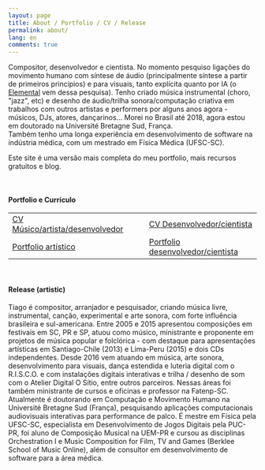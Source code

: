 ```yaml
---
layout: page
title: About / Portfolio / CV / Release
permalink: about/
lang: en
comments: true
---
```


<div class="row justify-content-between">
<div class="col-md-8 pr-5">

<p>Compositor, desenvolvedor e cientista. No momento pesquiso ligações do movimento humano com síntese de áudio (principalmente síntese a partir de primeiros princípios) e para visuais, tanto explícita quanto por IA (o <a href="{{site.baseurl}}/Elemental">Elemental</a> vem dessa pesquisa). Tenho criado música instrumental (choro, "jazz", etc) e desenho de áudio/trilha sonora/computação criativa em trabalhos com outros artistas e performers por alguns anos agora - músicos, DJs, atores, dançarinos... Morei no Brasil até 2018, agora estou em doutorado na Université Bretagne Sud, França.  
<br>Também tenho uma longa experiência em desenvolvimento de software na indústria médica, com um mestrado em Física Médica (UFSC-SC).<!--</br>-->
</p>

<p>Este site é uma versão mais completa do meu portfolio, mais recursos gratuitos e blog.</p>

<p>&nbsp;</p> <!-- TODO solve this formatting issue in the CSS... -->

<h4>Portfolio e Currículo</h4> <!-- TODO FIXME - the template was jumping to h3 (we should not jump h's), and I'm jumping even more, because of fonte size... -->

<table>
    <tr>
        <td><a href="">CV Músico/artista/desenvolvedor</a></td>
        <td>&nbsp;&nbsp;</td>
        <td><a href="">CV Desenvolvedor/cientista</a></td>
    </tr>
    <tr>
        <td><a href="{{ site.baseurl }}/assets/Tiago Brizolara - Portfolio Artistico - 21-09-2020.pdf">Portfolio artístico</a></td>
        <td>&nbsp;&nbsp;</td>
        <td><a href="">Portfolio desenvolvedor/cientista</a></td>
    </tr>
</table>

<p>&nbsp;</p><!-- TODO solve this formatting issue in the CSS or in post.html... -->

<h4>Release (artistic)</h4> <!-- TODO FIXME - the template was jumping to h3 (we should not jump h's), and I'm jumping even more, because of fonte size... -->

<p>Tiago é compositor, arranjador e pesquisador, criando música livre, instrumental, canção, experimental e arte sonora, com forte influência brasileira e sul-americana.
Entre 2005 e 2015 apresentou composições em festivais em SC, PR e SP, atuou como músico, ministrante e proponente em projetos de música popular e folclórica - com destaque para apresentações artísticas em Santiago-Chile (2013) e Lima-Peru (2015) e dois CDs independentes. Desde 2016 vem atuando em música, arte sonora, desenvolvimento para visuais, dança estendida e luteria digital com o R.I.S.C.O. e com instalações digitais interativas e trilha / desenho de som com o Atelier Digital O Sítio, entre outros parceiros. Nessas áreas foi também ministrante de cursos e oficinas e professor na Fatenp-SC. Atualmente é doutorando em Computação e Movimento Humano na Université Bretagne Sud (França), pesquisando aplicações computacionais audiovisuais interativas para performance de palco. É mestre em Física pela UFSC-SC, especialista em Desenvolvimento de Jogos Digitais pela PUC-PR, foi aluno de Composição Musical na UEM-PR e cursou as disciplinas Orchestration I e Music Composition for Film, TV and Games (Berklee School of Music Online), além de consultor em desenvolvimento de software para a área médica.</p>

<!-- TODO 
<h3>Technical Riders</h3>
-->

</div>
</div>
